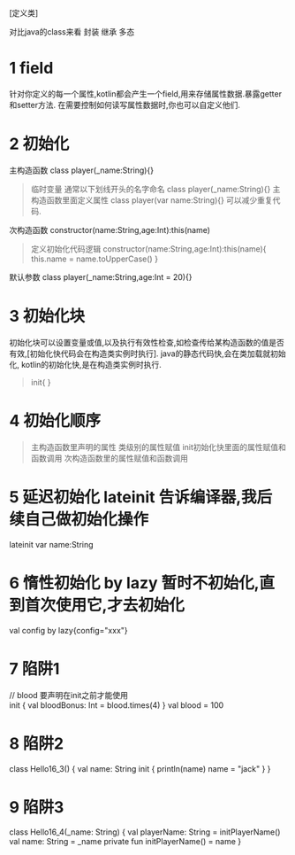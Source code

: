 [定义类]

对比java的class来看 封装 继承 多态

# 1 field
针对你定义的每一个属性,kotlin都会产生一个field,用来存储属性数据.暴露getter和setter方法.
在需要控制如何读写属性数据时,你也可以自定义他们.

# 2 初始化
主构造函数 class player(_name:String){}
>临时变量 通常以下划线开头的名字命名  class player(_name:String){}
>主构造函数里面定义属性  class player(var name:String){} 可以减少重复代码.

次构造函数 constructor(name:String,age:Int):this(name)
>定义初始化代码逻辑 
constructor(name:String,age:Int):this(name){
    this.name = name.toUpperCase()
}

默认参数 class player(_name:String,age:Int = 20){}

# 3 初始化块
初始化块可以设置变量或值,以及执行有效性检查,如检查传给某构造函数的值是否有效,[初始化快代码会在构造类实例时执行].
java的静态代码快,会在类加载就初始化,
kotlin的初始化快,是在构造类实例时执行.
>init{
}

# 4 初始化顺序
>主构造函数里声明的属性
>类级别的属性赋值
>init初始化快里面的属性赋值和函数调用
>次构造函数里的属性赋值和函数调用

# 5 延迟初始化 lateinit 告诉编译器,我后续自己做初始化操作
lateinit var name:String


# 6 惰性初始化 by lazy 暂时不初始化,直到首次使用它,才去初始化
val config by lazy{config="xxx"}

# 7 陷阱1
 // blood 要声明在init之前才能使用  
    init {
        val bloodBonus: Int = blood.times(4)
    }
    val blood = 100
    
# 8  陷阱2
class Hello16_3() {
    val name: String
    init {
        println(name)
        name = "jack"
    }
}

# 9   陷阱3
class Hello16_4(_name: String) {
    val playerName: String = initPlayerName()
    val name: String = _name
    private fun initPlayerName() = name
}